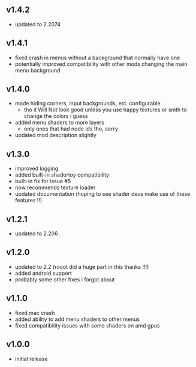 ## v1.4.2
- updated to 2.2074

## v1.4.1
- fixed crash in menus without a background that normally have one
- potentially improved compatibility with other mods changing the main menu background

## v1.4.0
- made hiding corners, input backgrounds, etc. configurable
  - tho it Will Not look good unless you use happy textures or smth to change the colors i guess
- added menu shaders to more layers
  - only ones that had node ids tho, sorry
- updated mod description slightly

## v1.3.0
- improved logging
- added built-in shadertoy compatibility
- built-in fix for issue #5
- now recommends texture loader
- updated documentation (hoping to see shader devs make use of these features !!)

## v1.2.1
- updated to 2.206

## v1.2.0
- updated to 2.2 (rooot did a huge part in this thanks !!!)
- added android support
- probably some other fixes i forgot about

## v1.1.0
- fixed mac crash
- added ability to add menu shaders to other menus
- fixed compatibility issues with some shaders on amd gpus

## v1.0.0
- initial release
